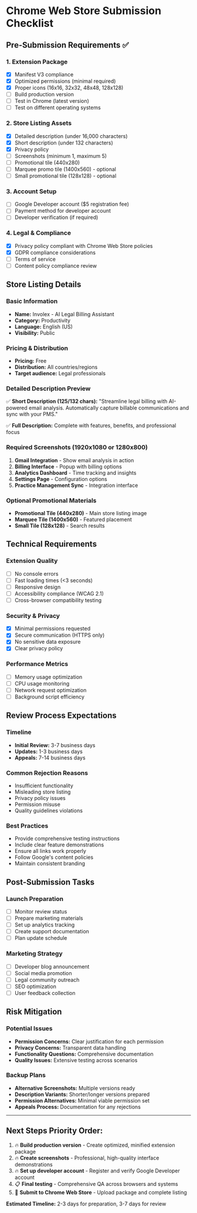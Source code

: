 # Chrome Web Store Submission Checklist

## Pre-Submission Requirements ✅

### 1. Extension Package
- [x] Manifest V3 compliance
- [x] Optimized permissions (minimal required)
- [x] Proper icons (16x16, 32x32, 48x48, 128x128)
- [ ] Build production version
- [ ] Test in Chrome (latest version)
- [ ] Test on different operating systems

### 2. Store Listing Assets
- [x] Detailed description (under 16,000 characters)
- [x] Short description (under 132 characters)
- [x] Privacy policy
- [ ] Screenshots (minimum 1, maximum 5)
- [ ] Promotional tile (440x280)
- [ ] Marquee promo tile (1400x560) - optional
- [ ] Small promotional tile (128x128) - optional

### 3. Account Setup
- [ ] Google Developer account ($5 registration fee)
- [ ] Payment method for developer account
- [ ] Developer verification (if required)

### 4. Legal & Compliance
- [x] Privacy policy compliant with Chrome Web Store policies
- [x] GDPR compliance considerations
- [ ] Terms of service
- [ ] Content policy compliance review

## Store Listing Details

### Basic Information
- **Name:** Involex - AI Legal Billing Assistant
- **Category:** Productivity
- **Language:** English (US)
- **Visibility:** Public

### Pricing & Distribution
- **Pricing:** Free
- **Distribution:** All countries/regions
- **Target audience:** Legal professionals

### Detailed Description Preview
✅ **Short Description (125/132 chars):**
"Streamline legal billing with AI-powered email analysis. Automatically capture billable communications and sync with your PMS."

✅ **Full Description:** Complete with features, benefits, and professional focus

### Required Screenshots (1920x1080 or 1280x800)
1. **Gmail Integration** - Show email analysis in action
2. **Billing Interface** - Popup with billing options
3. **Analytics Dashboard** - Time tracking and insights
4. **Settings Page** - Configuration options
5. **Practice Management Sync** - Integration interface

### Optional Promotional Materials
- **Promotional Tile (440x280)** - Main store listing image
- **Marquee Tile (1400x560)** - Featured placement
- **Small Tile (128x128)** - Search results

## Technical Requirements

### Extension Quality
- [ ] No console errors
- [ ] Fast loading times (<3 seconds)
- [ ] Responsive design
- [ ] Accessibility compliance (WCAG 2.1)
- [ ] Cross-browser compatibility testing

### Security & Privacy
- [x] Minimal permissions requested
- [x] Secure communication (HTTPS only)
- [x] No sensitive data exposure
- [x] Clear privacy policy

### Performance Metrics
- [ ] Memory usage optimization
- [ ] CPU usage monitoring
- [ ] Network request optimization
- [ ] Background script efficiency

## Review Process Expectations

### Timeline
- **Initial Review:** 3-7 business days
- **Updates:** 1-3 business days
- **Appeals:** 7-14 business days

### Common Rejection Reasons
- Insufficient functionality
- Misleading store listing
- Privacy policy issues
- Permission misuse
- Quality guidelines violations

### Best Practices
- Provide comprehensive testing instructions
- Include clear feature demonstrations
- Ensure all links work properly
- Follow Google's content policies
- Maintain consistent branding

## Post-Submission Tasks

### Launch Preparation
- [ ] Monitor review status
- [ ] Prepare marketing materials
- [ ] Set up analytics tracking
- [ ] Create support documentation
- [ ] Plan update schedule

### Marketing Strategy
- [ ] Developer blog announcement
- [ ] Social media promotion
- [ ] Legal community outreach
- [ ] SEO optimization
- [ ] User feedback collection

## Risk Mitigation

### Potential Issues
- **Permission Concerns:** Clear justification for each permission
- **Privacy Concerns:** Transparent data handling
- **Functionality Questions:** Comprehensive documentation
- **Quality Issues:** Extensive testing across scenarios

### Backup Plans
- **Alternative Screenshots:** Multiple versions ready
- **Description Variants:** Shorter/longer versions prepared
- **Permission Alternatives:** Minimal viable permission set
- **Appeals Process:** Documentation for any rejections

---

## Next Steps Priority Order:
1. 🔥 **Build production version** - Create optimized, minified extension package
2. 🔥 **Create screenshots** - Professional, high-quality interface demonstrations
3. 🔥 **Set up developer account** - Register and verify Google Developer account
4. 📋 **Final testing** - Comprehensive QA across browsers and systems
5. 🚀 **Submit to Chrome Web Store** - Upload package and complete listing

**Estimated Timeline:** 2-3 days for preparation, 3-7 days for review
